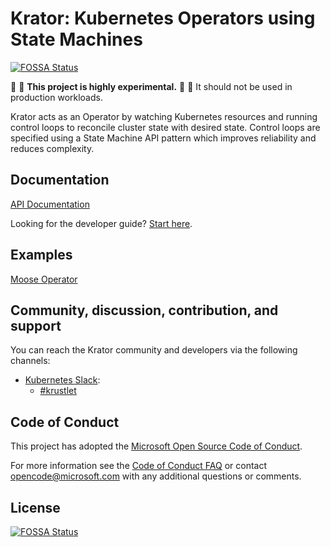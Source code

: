 # Krator: Kubernetes Operators using State Machines
[![FOSSA Status](https://app.fossa.com/api/projects/git%2Bgithub.com%2Fkrator-rs%2Fkrator.svg?type=shield)](https://app.fossa.com/projects/git%2Bgithub.com%2Fkrator-rs%2Fkrator?ref=badge_shield)


:construction: :construction: **This project is highly experimental.**
:construction: :construction: It should not be used in production workloads.

Krator acts as an Operator by watching Kubernetes resources and running
control loops to reconcile cluster state with desired state. Control loops are
specified using a State Machine API pattern which improves reliability and
reduces complexity.

## Documentation

[API Documentation](https://docs.rs/krator)

Looking for the developer guide? [Start here](docs/community/developers.md).

## Examples

[Moose Operator](crates/krator/examples)

## Community, discussion, contribution, and support

You can reach the Krator community and developers via the following channels:

- [Kubernetes Slack](https://kubernetes.slack.com):
  - [#krustlet](https://kubernetes.slack.com/messages/krustlet)

## Code of Conduct

This project has adopted the [Microsoft Open Source Code of
Conduct](https://opensource.microsoft.com/codeofconduct/).

For more information see the [Code of Conduct
FAQ](https://opensource.microsoft.com/codeofconduct/faq/) or contact
[opencode@microsoft.com](mailto:opencode@microsoft.com) with any additional
questions or comments.


## License
[![FOSSA Status](https://app.fossa.com/api/projects/git%2Bgithub.com%2Fkrator-rs%2Fkrator.svg?type=large)](https://app.fossa.com/projects/git%2Bgithub.com%2Fkrator-rs%2Fkrator?ref=badge_large)